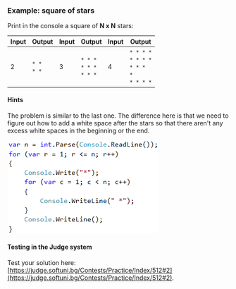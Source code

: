 ### Example: square of stars

Print in the console a square of **N x N** stars:

|Input|Output|Input|Output|Input|Output|
|---|---|---|---|---|---|
|2|<code>\* \*</code><br><code>\* \*</code>|3|<code>\* \* \*</code><br><code>\* \* \*</code><br><code>\* \* \*</code>|4|<code>\* \* \* \*</code><br><code>\* \* \* \*</code><br><code>\* \* \* \*</code><br><code>\* \* \* \*</code>|

#### Hints

The problem is similar to the last one. The difference here is that we need to figure out how to add a white space after the stars so that there aren't any excess white spaces in the beginning or the end.

![](/assets/chapter-6-images/03.Square-01.png)

#### Testing in the Judge system

Test your solution here: [https://judge.softuni.bg/Contests/Practice/Index/512#2](https://judge.softuni.bg/Contests/Practice/Index/512#2).
